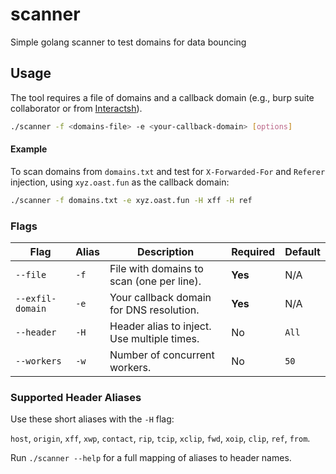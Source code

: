 # scanner
Simple golang scanner to test domains for data bouncing

## Usage

The tool requires a file of domains and a callback domain (e.g., burp suite collaborator or from [Interactsh](https://app.interactsh.com/)).

```bash
./scanner -f <domains-file> -e <your-callback-domain> [options]
```

#### Example

To scan domains from `domains.txt` and test for `X-Forwarded-For` and `Referer` injection, using `xyz.oast.fun` as the callback domain:
```bash
./scanner -f domains.txt -e xyz.oast.fun -H xff -H ref
```

### Flags

| Flag             | Alias | Description                                                                | Required | Default |
|------------------|-------|----------------------------------------------------------------------------|----------|---------|
| `--file`         | `-f`  | File with domains to scan (one per line).                                  | **Yes**  | N/A     |
| `--exfil-domain` | `-e`  | Your callback domain for DNS resolution.                                   | **Yes**  | N/A     |
| `--header`       | `-H`  | Header alias to inject. Use multiple times.                                | No       | `All`   |
| `--workers`      | `-w`  | Number of concurrent workers.                                              | No       | `50`    |

### Supported Header Aliases
Use these short aliases with the `-H` flag:

`host`, `origin`, `xff`, `xwp`, `contact`, `rip`, `tcip`, `xclip`, `fwd`, `xoip`, `clip`, `ref`, `from`.

Run `./scanner --help` for a full mapping of aliases to header names.

